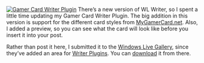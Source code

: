 [![Gamer Card Writer
Plugin](http://s3.amazonaws.com/devhawk_images/WindowsLiveWriter/NewVersionofGamerCardWriterPlugin_C9B8/LARGE[1][7].jpg)](http://gallery.live.com/liveitemdetail.aspx?li=0dfb3c1d-bb4e-4661-ad80-82c1994b424e&l=8)
There’s a new version of WL Writer, so I spent a little time updating my
Gamer Card Writer Plugin. The big addition in this version is support
for the different card styles from
[MyGamerCard.net](http://mygamercard.net/). Also, I added a preview, so
you can see what the card will look like before you insert it into your
post.

Rather than post it here, I submitted it to the [Windows Live
Gallery](http://gallery.live.com/), since they’ve added an area for
[Writer Plugins](http://gallery.live.com/default.aspx?l=8). You can
[download](http://gallery.live.com/liveitemdetail.aspx?li=0dfb3c1d-bb4e-4661-ad80-82c1994b424e&l=8)
it from there.
